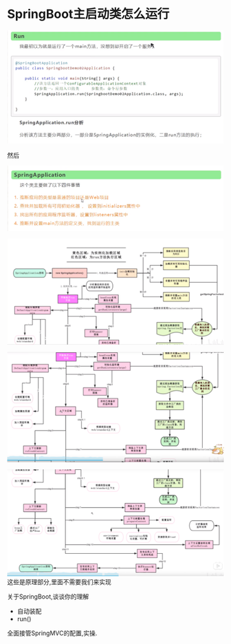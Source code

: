 # SpringBoot主启动类怎么运行

![1596690267850](07-SpringBoot-%E4%B8%BB%E5%90%AF%E5%8A%A8%E7%B1%BB%E6%80%8E%E4%B9%88%E8%BF%90%E8%A1%8C.assets/1596690267850.png)

然后

![1596690289794](07-SpringBoot-%E4%B8%BB%E5%90%AF%E5%8A%A8%E7%B1%BB%E6%80%8E%E4%B9%88%E8%BF%90%E8%A1%8C.assets/1596690289794.png)

![1596690374914](07-SpringBoot-%E4%B8%BB%E5%90%AF%E5%8A%A8%E7%B1%BB%E6%80%8E%E4%B9%88%E8%BF%90%E8%A1%8C.assets/1596690374914.png)

![1596690397716](07-SpringBoot-%E4%B8%BB%E5%90%AF%E5%8A%A8%E7%B1%BB%E6%80%8E%E4%B9%88%E8%BF%90%E8%A1%8C.assets/1596690397716.png)

![1596690426366](07-SpringBoot-%E4%B8%BB%E5%90%AF%E5%8A%A8%E7%B1%BB%E6%80%8E%E4%B9%88%E8%BF%90%E8%A1%8C.assets/1596690426366.png)这些是原理部分,里面不需要我们来实现

关于SpringBoot,谈谈你的理解

- 自动装配
- run()

全面接管SpringMVC的配置,实操.

